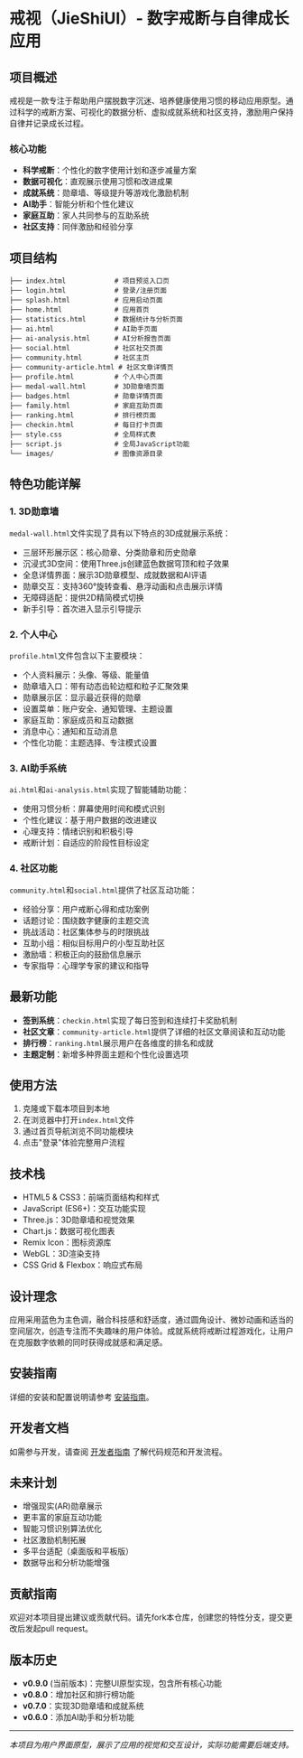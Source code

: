 # 戒视（JieShiUI）- 数字戒断与自律成长应用

## 项目概述

戒视是一款专注于帮助用户摆脱数字沉迷、培养健康使用习惯的移动应用原型。通过科学的戒断方案、可视化的数据分析、虚拟成就系统和社区支持，激励用户保持自律并记录成长过程。

### 核心功能

- **科学戒断**：个性化的数字使用计划和逐步减量方案
- **数据可视化**：直观展示使用习惯和改进成果
- **成就系统**：勋章墙、等级提升等游戏化激励机制
- **AI助手**：智能分析和个性化建议
- **家庭互助**：家人共同参与的互助系统
- **社区支持**：同伴激励和经验分享

## 项目结构

```
├── index.html            # 项目预览入口页
├── login.html            # 登录/注册页面
├── splash.html           # 应用启动页面
├── home.html             # 应用首页
├── statistics.html       # 数据统计与分析页面
├── ai.html               # AI助手页面
├── ai-analysis.html      # AI分析报告页面
├── social.html           # 社区社交页面
├── community.html        # 社区主页
├── community-article.html # 社区文章详情页
├── profile.html          # 个人中心页面
├── medal-wall.html       # 3D勋章墙页面
├── badges.html           # 勋章详情页面
├── family.html           # 家庭互助页面
├── ranking.html          # 排行榜页面
├── checkin.html          # 每日打卡页面
├── style.css             # 全局样式表
├── script.js             # 全局JavaScript功能
└── images/               # 图像资源目录
```

## 特色功能详解

### 1. 3D勋章墙

```medal-wall.html```文件实现了具有以下特点的3D成就展示系统：

- 三层环形展示区：核心勋章、分类勋章和历史勋章
- 沉浸式3D空间：使用Three.js创建蓝色数据穹顶和粒子效果
- 全息详情界面：展示3D勋章模型、成就数据和AI评语
- 勋章交互：支持360°旋转查看、悬浮动画和点击展示详情
- 无障碍适配：提供2D精简模式切换
- 新手引导：首次进入显示引导提示

### 2. 个人中心

```profile.html```文件包含以下主要模块：

- 个人资料展示：头像、等级、能量值
- 勋章墙入口：带有动态齿轮边框和粒子汇聚效果
- 勋章展示区：显示最近获得的勋章
- 设置菜单：账户安全、通知管理、主题设置
- 家庭互助：家庭成员和互动数据
- 消息中心：通知和互动消息
- 个性化功能：主题选择、专注模式设置

### 3. AI助手系统

```ai.html```和```ai-analysis.html```实现了智能辅助功能：

- 使用习惯分析：屏幕使用时间和模式识别
- 个性化建议：基于用户数据的改进建议
- 心理支持：情绪识别和积极引导
- 戒断计划：自适应的阶段性目标设定

### 4. 社区功能

```community.html```和```social.html```提供了社区互动功能：

- 经验分享：用户戒断心得和成功案例
- 话题讨论：围绕数字健康的主题交流
- 挑战活动：社区集体参与的时限挑战
- 互助小组：相似目标用户的小型互助社区
- 激励墙：积极正向的鼓励信息展示
- 专家指导：心理学专家的建议和指导

## 最新功能

- **签到系统**：```checkin.html```实现了每日签到和连续打卡奖励机制
- **社区文章**：```community-article.html```提供了详细的社区文章阅读和互动功能
- **排行榜**：```ranking.html```展示用户在各维度的排名和成就
- **主题定制**：新增多种界面主题和个性化设置选项

## 使用方法

1. 克隆或下载本项目到本地
2. 在浏览器中打开`index.html`文件
3. 通过首页导航浏览不同功能模块
4. 点击"登录"体验完整用户流程

## 技术栈

- HTML5 & CSS3：前端页面结构和样式
- JavaScript (ES6+)：交互功能实现
- Three.js：3D勋章墙和视觉效果
- Chart.js：数据可视化图表
- Remix Icon：图标资源库
- WebGL：3D渲染支持
- CSS Grid & Flexbox：响应式布局

## 设计理念

应用采用蓝色为主色调，融合科技感和舒适度，通过圆角设计、微妙动画和适当的空间层次，创造专注而不失趣味的用户体验。成就系统将戒断过程游戏化，让用户在克服数字依赖的同时获得成就感和满足感。

## 安装指南

详细的安装和配置说明请参考 [安装指南](INSTALL.md)。

## 开发者文档

如需参与开发，请查阅 [开发者指南](DEVELOPMENT.md) 了解代码规范和开发流程。

## 未来计划

- 增强现实(AR)勋章展示
- 更丰富的家庭互动功能
- 智能习惯识别算法优化
- 社区激励机制拓展
- 多平台适配（桌面版和平板版）
- 数据导出和分析功能增强

## 贡献指南

欢迎对本项目提出建议或贡献代码。请先fork本仓库，创建您的特性分支，提交更改后发起pull request。

## 版本历史

- **v0.9.0** (当前版本)：完整UI原型实现，包含所有核心功能
- **v0.8.0**：增加社区和排行榜功能
- **v0.7.0**：实现3D勋章墙和成就系统
- **v0.6.0**：添加AI助手和分析功能

---

*本项目为用户界面原型，展示了应用的视觉和交互设计，实际功能需要后端支持。* 
